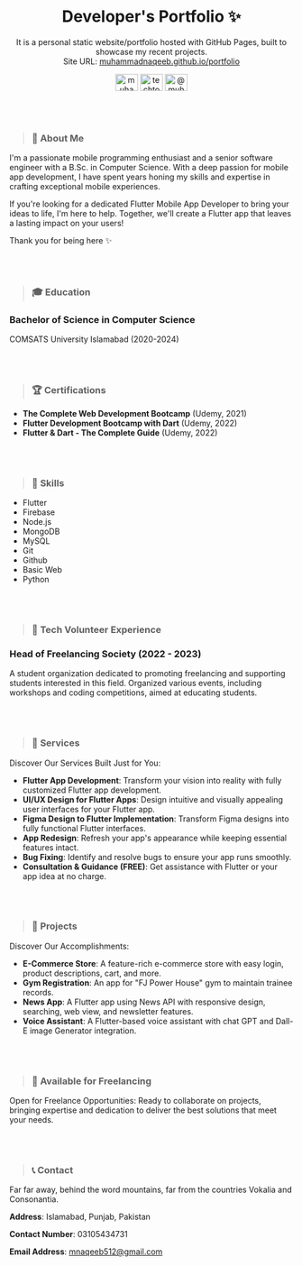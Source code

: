 <p align="center">
  <h1 align="center">Developer's Portfolio ✨</h1>

  <p align="center">
    It is a personal static website/portfolio hosted with GitHub Pages, built to showcase my recent projects.<br /> Site URL: 
    <a href="https://hashirshoaeb.github.io/home">muhammadnaqeeb.github.io/portfolio</a>
   
  </p>
</p>



<center>
<a href="https://linkedin.com/in/muhammadnaqeeb" target="blank"><img align="center" src="https://raw.githubusercontent.com/rahuldkjain/github-profile-readme-generator/master/src/images/icons/Social/linked-in-alt.svg" alt="muhammadnaqeeb" height="30" width="40" /></a>
<a href="https://instagram.com/techtowhisper" target="blank"><img align="center" src="https://raw.githubusercontent.com/rahuldkjain/github-profile-readme-generator/master/src/images/icons/Social/instagram.svg" alt="techtowhisper" height="30" width="40" /></a>
<a href="https://medium.com/@muhammadnaqeeb" target="blank"><img align="center" src="https://raw.githubusercontent.com/rahuldkjain/github-profile-readme-generator/master/src/images/icons/Social/medium.svg" alt="@muhammadnaqeeb" height="30" width="40" /></a>
</center>


<br />
<br />
<br />


> ### 🌟 About Me

I'm a passionate mobile programming enthusiast and a senior software engineer with a B.Sc. in Computer Science. With a deep passion for mobile app development, I have spent years honing my skills and expertise in crafting exceptional mobile experiences.

If you're looking for a dedicated Flutter Mobile App Developer to bring your ideas to life, I'm here to help. Together, we'll create a Flutter app that leaves a lasting impact on your users!

Thank you for being here ✨

<br />
<br />


> ### 🎓 Education

### Bachelor of Science in Computer Science
 COMSATS University Islamabad (2020-2024)


<br />
<br />

> ### 🏆 Certifications

- **The Complete Web Development Bootcamp** (Udemy, 2021)
- **Flutter Development Bootcamp with Dart** (Udemy, 2022)
- **Flutter & Dart - The Complete Guide** (Udemy, 2022)

<br />
<br />

> ### 💼 Skills

* Flutter 
* Firebase 
* Node.js 
* MongoDB 
* MySQL 
* Git 
* Github 
* Basic Web 
* Python

<br />
<br />

> ### 🤝 Tech Volunteer Experience

### Head of Freelancing Society (2022 - 2023)

A student organization dedicated to promoting freelancing and supporting students interested in this field. Organized various events, including workshops and coding competitions, aimed at educating students.

<br />
<br />

> ### 🚀 Services

Discover Our Services Built Just for You:

- **Flutter App Development**: Transform your vision into reality with fully customized Flutter app development.
- **UI/UX Design for Flutter Apps**: Design intuitive and visually appealing user interfaces for your Flutter app.
- **Figma Design to Flutter Implementation**: Transform Figma designs into fully functional Flutter interfaces.
- **App Redesign**: Refresh your app's appearance while keeping essential features intact.
- **Bug Fixing**: Identify and resolve bugs to ensure your app runs smoothly.
- **Consultation & Guidance (FREE)**: Get assistance with Flutter or your app idea at no charge.

<br />
<br />

> ### 🌟 Projects

Discover Our Accomplishments:

- **E-Commerce Store**: A feature-rich e-commerce store with easy login, product descriptions, cart, and more.
- **Gym Registration**: An app for "FJ Power House" gym to maintain trainee records.
- **News App**: A Flutter app using News API with responsive design, searching, web view, and newsletter features.
- **Voice Assistant**: A Flutter-based voice assistant with chat GPT and Dall-E image Generator integration.

<br />
<br />

> ### 💬 Available for Freelancing

Open for Freelance Opportunities: Ready to collaborate on projects, bringing expertise and dedication to deliver the best solutions that meet your needs.


<br />
<br />

> ### 📞 Contact

Far far away, behind the word mountains, far from the countries Vokalia and Consonantia.

**Address**: Islamabad, Punjab, Pakistan

**Contact Number**: 03105434731

**Email Address**: mnaqeeb512@gmail.com

